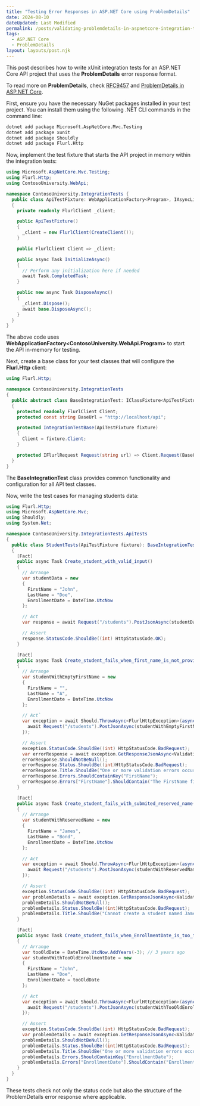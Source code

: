 ```yaml
---
title: "Testing Error Responses in ASP.NET Core using ProblemDetails"
date: 2024-08-10
dateUpdated: Last Modified
permalink: /posts/validating-problemdetails-in-aspnetcore-integration-tests/
tags:
  - ASP.NET Core
  - ProblemDetails
layout: layouts/post.njk
---
```


This post describes how to write xUnit integration tests for an ASP.NET Core API project that uses the **ProblemDetails** error response format.

To read more on **ProblemDetails**, check [RFC9457](https://www.rfc-editor.org/rfc/rfc9457) and [ProblemDetails in ASP.NET Core](https://learn.microsoft.com/en-us/aspnet/core/fundamentals/error-handling?view=aspnetcore-8.0#problem-details).

First, ensure you have the necessary NuGet packages installed in your test project. You can install them using the following .NET CLI commands in the command line:

```bash
dotnet add package Microsoft.AspNetCore.Mvc.Testing
dotnet add package xunit
dotnet add package Shouldly
dotnet add package Flurl.Http
```

Now, implement the test fixture that starts the API project in memory within the integration tests:

```csharp
using Microsoft.AspNetCore.Mvc.Testing;
using Flurl.Http;
using ContosoUniversity.WebApi;

namespace ContosoUniversity.IntegrationTests {
  public class ApiTestFixture: WebApplicationFactory<Program>, IAsyncLifetime 
  {
    private readonly FlurlClient _client;

    public ApiTestFixture() 
    {
      _client = new FlurlClient(CreateClient());
    }

    public FlurlClient Client => _client;

    public async Task InitializeAsync() 
    {
      // Perform any initialization here if needed
      await Task.CompletedTask;
    }

    public new async Task DisposeAsync() 
    {
      _client.Dispose();
      await base.DisposeAsync();
    }
  }
}
```

The above code uses **WebApplicationFactory<ContosoUniversity.WebApi.Program>** to start the API in-memory for testing.

Next, create a base class for your test classes that will configure the **Flurl.Http** client:

```csharp
using Flurl.Http;

namespace ContosoUniversity.IntegrationTests 
{
  public abstract class BaseIntegrationTest: IClassFixture<ApiTestFixture> 
  {
    protected readonly FlurlClient Client;
    protected const string BaseUrl = "http://localhost/api";

    protected IntegrationTestBase(ApiTestFixture fixture) 
    {
      Client = fixture.Client;
    }

    protected IFlurlRequest Request(string url) => Client.Request(BaseUrl + url);
  }
}
```

The **BaseIntegrationTest** class provides common functionality and configuration for all API test classes.

Now, write the test cases for managing students data:

```csharp
using Flurl.Http;
using Microsoft.AspNetCore.Mvc;
using Shouldly;
using System.Net;

namespace ContosoUniversity.IntegrationTests.ApiTests 
{
  public class StudentTests(ApiTestFixture fixture): BaseIntegrationTest(fixture)
  {
    [Fact]
    public async Task Create_student_with_valid_input() 
    {
      // Arrange
      var studentData = new 
      {
        FirstName = "John",
        LastName = "Doe",
        EnrollmentDate = DateTime.UtcNow
      };

      // Act
      var response = await Request("/students").PostJsonAsync(studentData);

      // Assert
      response.StatusCode.ShouldBe((int) HttpStatusCode.OK);
    }

    [Fact]
    public async Task Create_student_fails_when_first_name_is_not_provided() 
    {
      // Arrange
      var studentWithEmptyFirstName = new 
      {
        FirstName = "",
        LastName = "A",
        EnrollmentDate = DateTime.UtcNow
      };

      // Act`
      var exception = await Should.ThrowAsync<FlurlHttpException>(async() => {
        await Request("/students").PostJsonAsync(studentWithEmptyFirstName);
      });

      // Assert
      exception.StatusCode.ShouldBe((int) HttpStatusCode.BadRequest);
      var errorResponse = await exception.GetResponseJsonAsync<ValidationProblemDetails>();
      errorResponse.ShouldNotBeNull();
      errorResponse.Status.ShouldBe((int)HttpStatusCode.BadRequest);
      errorResponse.Title.ShouldBe("One or more validation errors occurred.");
      errorResponse.Errors.ShouldContainKey("FirstName");
      errorResponse.Errors["FirstName"].ShouldContain("The FirstName field is required.");
    }

    [Fact]
    public async Task Create_student_fails_with_submited_reserved_name()
    {
      // Arrange
      var studentWithReservedName = new 
      {
        FirstName = "James",
        LastName = "Bond",
        EnrollmentDate = DateTime.UtcNow
      };

      // Act
      var exception = await Should.ThrowAsync<FlurlHttpException>(async() => {
        await Request("/students").PostJsonAsync(studentWithReservedName);
      });

      // Assert
      exception.StatusCode.ShouldBe((int) HttpStatusCode.BadRequest);
      var problemDetails = await exception.GetResponseJsonAsync<ValidationProblemDetails>();
      problemDetails.ShouldNotBeNull();
      problemDetails.Status.ShouldBe((int)HttpStatusCode.BadRequest);
      problemDetails.Title.ShouldBe("Cannot create a student named James Bond because it's a reserved name.");
    }

    [Fact]
    public async Task Create_student_fails_when_EnrollmentDate_is_too_far_in_the_past()
    {
      // Arrange
      var tooOldDate = DateTime.UtcNow.AddYears(-3); // 3 years ago
      var studentWithTooOldEnrollmentDate = new 
      {
        FirstName = "John",
        LastName = "Doe",
        EnrollmentDate = tooOldDate
      };

      // Act
      var exception = await Should.ThrowAsync<FlurlHttpException>(async() => {
        await Request("/students").PostJsonAsync(studentWithTooOldEnrollmentDate);
      });

      // Assert
      exception.StatusCode.ShouldBe((int) HttpStatusCode.BadRequest);
      var problemDetails = await exception.GetResponseJsonAsync<ValidationProblemDetails>();
      problemDetails.ShouldNotBeNull();
      problemDetails.Status.ShouldBe((int)HttpStatusCode.BadRequest);
      problemDetails.Title.ShouldBe("One or more validation errors occurred.");
      problemDetails.Errors.ShouldContainKey("EnrollmentDate");
      problemDetails.Errors["EnrollmentDate"].ShouldContain("Enrollment date cannot be more than 500 days in the past.");
    }
  }
}
```

These tests check not only the status code but also the structure of the ProblemDetails error response where applicable.
